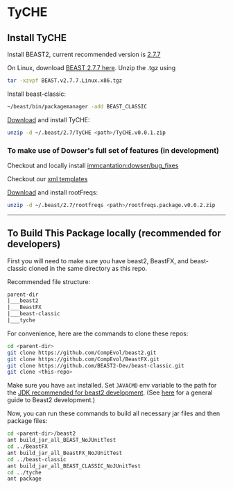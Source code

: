 # TyCHE


## Install TyCHE

Install BEAST2, current recommended version is [2.7.7](https://github.com/CompEvol/beast2/releases/tag/v2.7.7)

On Linux, download [BEAST 2.7.7 here](https://github.com/CompEvol/beast2/releases/download/v2.7.7/BEAST.v2.7.7.Linux.x86.tgz).
Unzip the .tgz using 
```sh
tar -xzvpf BEAST.v2.7.7.Linux.x86.tgz
```

Install beast-classic:
```sh
~/beast/bin/packagemanager -add BEAST_CLASSIC
```

[Download](https://github.com/hoehnlab/tyche/releases/download/v0.0.1/TyCHE.v0.0.1.zip) and install TyCHE:
```sh
unzip -d ~/.beast/2.7/TyCHE <path>/TyCHE.v0.0.1.zip
```

### To make use of Dowser's full set of features (in development)
Checkout and locally install [immcantation:dowser/bug_fixes](https://github.com/immcantation/dowser/tree/bug_fixes)

Checkout our [xml templates](https://github.com/hoehnlab/xml-writer)

[Download](https://github.com/rbouckaert/rootfreqs/releases/download/v0.0.2/rootfreqs.package.v0.0.2.zip) and install rootFreqs:
```sh
unzip -d ~/.beast/2.7/rootfreqs <path>/rootfreqs.package.v0.0.2.zip
```

----

## To Build This Package locally (recommended for developers)

First you will need to make sure you have beast2, BeastFX, and beast-classic 
cloned in the same directory as this repo. 

Recommended file structure:
```txt
parent-dir
|___beast2
|___BeastFX
|___beast-classic
|___tyche
```

For convenience, here are the commands to clone these repos:
```sh
cd <parent-dir>
git clone https://github.com/CompEvol/beast2.git
git clone https://github.com/CompEvol/BeastFX.git
git clone https://github.com/BEAST2-Dev/beast-classic.git
git clone <this-repo>
```

Make sure you have `ant` installed. Set `JAVACMD` env variable to the path for the [JDK recommended for beast2 development](https://github.com/CompEvol/BeastFX/blob/master/DevGuideIntelliJ.md#azul-jdk-17). (See [here](https://www.beast2.org/package-development-guide/) for a general guide to Beast2 development.)

Now, you can run these commands to build all necessary jar files and then 
package files:
 
```sh
cd <parent-dir>/beast2
ant build_jar_all_BEAST_NoJUnitTest
cd ../BeastFX
ant build_jar_all_BeastFX_NoJUnitTest
cd ../beast-classic
ant build_jar_all_BEAST_CLASSIC_NoJUnitTest
cd ../tyche
ant package
```


